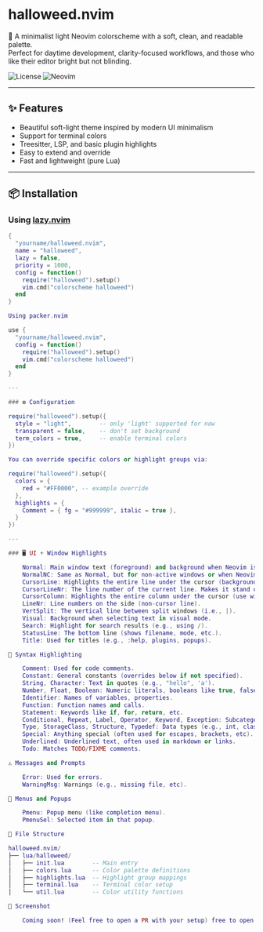 # halloweed.nvim

🎨 A minimalist light Neovim colorscheme with a soft, clean, and readable palette.  
Perfect for daytime development, clarity-focused workflows, and those who like their editor bright but not blinding.

![License](https://img.shields.io/github/license/halloweedev/halloweed.nvim)
![Neovim](https://img.shields.io/badge/Neovim-0.7%2B-blueviolet)

---

## ✨ Features

- Beautiful soft-light theme inspired by modern UI minimalism  
- Support for terminal colors  
- Treesitter, LSP, and basic plugin highlights  
- Easy to extend and override  
- Fast and lightweight (pure Lua)

---

## 📦 Installation

### Using [lazy.nvim](https://github.com/folke/lazy.nvim)

```lua
{
  "yourname/halloweed.nvim",
  name = "halloweed",
  lazy = false,
  priority = 1000,
  config = function()
    require("halloweed").setup()
    vim.cmd("colorscheme halloweed")
  end
}

Using packer.nvim

use {
  "yourname/halloweed.nvim",
  config = function()
    require("halloweed").setup()
    vim.cmd("colorscheme halloweed")
  end
}

---

### ⚙️ Configuration

require("halloweed").setup({
  style = "light",        -- only 'light' supported for now
  transparent = false,    -- don't set background
  term_colors = true,     -- enable terminal colors
})

You can override specific colors or highlight groups via:

require("halloweed").setup({
  colors = {
    red = "#FF0000", -- example override
  },
  highlights = {
    Comment = { fg = "#999999", italic = true },
  }
})

---

### 🖥️ UI + Window Highlights

    Normal: Main window text (foreground) and background when Neovim is focused.
    NormalNC: Same as Normal, but for non-active windows or when Neovim loses focus.
    CursorLine: Highlights the entire line under the cursor (background only).
    CursorLineNr: The line number of the current line. Makes it stand out.
    CursorColumn: Highlights the entire column under the cursor (use with :set cursorcolumn).
    LineNr: Line numbers on the side (non-cursor line).
    VertSplit: The vertical line between split windows (i.e., |).
    Visual: Background when selecting text in visual mode.
    Search: Highlight for search results (e.g., using /).
    StatusLine: The bottom line (shows filename, mode, etc.).
    Title: Used for titles (e.g., :help, plugins, popups).

🧠 Syntax Highlighting

    Comment: Used for code comments.
    Constant: General constants (overrides below if not specified).
    String, Character: Text in quotes (e.g., "hello", 'a').
    Number, Float, Boolean: Numeric literals, booleans like true, false.
    Identifier: Names of variables, properties.
    Function: Function names and calls.
    Statement: Keywords like if, for, return, etc.
    Conditional, Repeat, Label, Operator, Keyword, Exception: Subcategories of Statement.
    Type, StorageClass, Structure, Typedef: Data types (e.g., int, class, struct).
    Special: Anything special (often used for escapes, brackets, etc).
    Underlined: Underlined text, often used in markdown or links.
    Todo: Matches TODO/FIXME comments.

⚠️ Messages and Prompts

    Error: Used for errors.
    WarningMsg: Warnings (e.g., missing file, etc).

🍱 Menus and Popups

    Pmenu: Popup menu (like completion menu).
    PmenuSel: Selected item in that popup.

🧩 File Structure

halloweed.nvim/
├── lua/halloweed/
│   ├── init.lua        -- Main entry
│   ├── colors.lua      -- Color palette definitions
│   ├── highlights.lua  -- Highlight group mappings
│   ├── terminal.lua    -- Terminal color setup
│   └── util.lua        -- Color utility functions

📸 Screenshot

    Coming soon! (Feel free to open a PR with your setup) free to open a PR with your setup)
